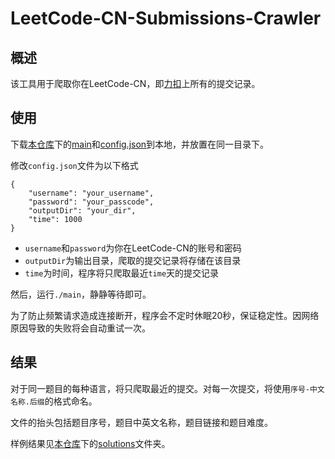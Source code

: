 # LeetCode-CN-Submissions-Crawler

## 概述

该工具用于爬取你在LeetCode-CN，即[力扣](https://leetcode-cn.com/)上所有的提交记录。

## 使用

下载[本仓库](https://github.com/siru-xiong/leetcode-solutions)下的[main](https://github.com/siru-xiong/leetcode-solutions/blob/main/main)和[config.json](https://github.com/siru-xiong/leetcode-solutions/blob/main/config.json)到本地，并放置在同一目录下。

修改`config.json`文件为以下格式
```
{
    "username": "your_username",
    "password": "your_passcode",
    "outputDir": "your_dir",
    "time": 1000
}
```
- `username`和`password`为你在LeetCode-CN的账号和密码
- `outputDir`为输出目录，爬取的提交记录将存储在该目录
- `time`为时间，程序将只爬取最近`time`天的提交记录

然后，运行`./main`，静静等待即可。

为了防止频繁请求造成连接断开，程序会不定时休眠20秒，保证稳定性。因网络原因导致的失败将会自动重试一次。

## 结果

对于同一题目的每种语言，将只爬取最近的提交。对每一次提交，将使用`序号-中文名称.后缀`的格式命名。

文件的抬头包括题目序号，题目中英文名称，题目链接和题目难度。

样例结果见[本仓库](https://github.com/siru-xiong/leetcode-solutions)下的[solutions](https://github.com/siru-xiong/leetcode-solutions/tree/main/solutions)文件夹。
